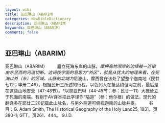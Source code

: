 ```yaml
---
layout: wiki
title: 亚巴琳山（ABARIM）
categories: NewBibleDictionary
description: 亚巴琳山（ABARIM）
keywords: 亚巴琳山（ABARIM）
comments: false
---
```


## 亚巴琳山（ABARIM）



亚巴琳山（ABARIM）
　　矗立死海东岸的山脉，*摩押高地濒岸的边缘被一连串由东至西的河道切断。这词按字面的意思为“外区”，就是从犹大的地理来看，在死海以外（东）的区域。山脉的北端为*尼波山，摩西曾在该处了望整个迦南地（民廿七12；申卅二49）。根据民卅三所述的行程，以色列人在抵达约但河之前，最后是在这些山地安营（47-48节）。*以耶亚巴琳（44-45节；参：民廿一11）大概耸立于死海的南端。有别于AV译本把此字译作“隘道”（参：他尔根）的做法，现代的翻译多在耶廿二20记载此山脉名，与另外两道可俯视迦南的山脉并提。
　　书目：G. Adam Smith, The Historical Geography of the Holy Land25,
1931，页380-1; GTT，页261、444。
G.I.D.




